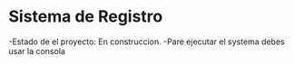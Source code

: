 <h1>Sistema de Registro</h1>
-Estado de el proyecto: En construccion.
-Pare ejecutar el systema debes usar la consola
